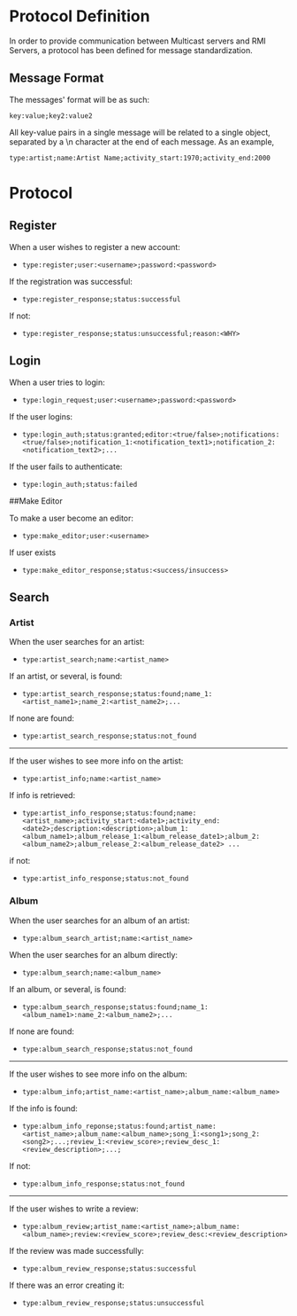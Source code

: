 # Protocol Definition

In order to provide communication between Multicast servers and RMI Servers,
 a protocol has been defined for message standardization.

## Message Format

The messages' format will be as such:

` key:value;key2:value2 `

All key-value pairs in a single message will be related to a single object,
 separated by a \n character at the end of each message. As an example,
 
`type:artist;name:Artist Name;activity_start:1970;activity_end:2000`

# Protocol

## Register

When a user wishes to register a new account:

-   `type:register;user:<username>;password:<password>`

If the registration was successful:

-   `type:register_response;status:successful`

If not:

-   `type:register_response;status:unsuccessful;reason:<WHY>`

## Login

When a user tries to login:

-   `type:login_request;user:<username>;password:<password>`

If the user logins:

-   `type:login_auth;status:granted;editor:<true/false>;notifications:<true/false>;notification_1:<notification_text1>;notification_2:<notification_text2>;...`

If the user fails to authenticate:

-   `type:login_auth;status:failed`

##Make Editor

To make a user become an editor:

-   `type:make_editor;user:<username>`

If user exists

-   `type:make_editor_response;status:<success/insuccess>`

## Search

### Artist
When the user searches for an artist:

-   `type:artist_search;name:<artist_name>`

If an artist, or several, is found:

-   `type:artist_search_response;status:found;name_1:<artist_name1>;name_2:<artist_name2>;...`

If none are found:

-   `type:artist_search_response;status:not_found`

---
If the user wishes to see more info on the artist:

-   `type:artist_info;name:<artist_name>`

If info is retrieved:

-   `type:artist_info_response;status:found;name:<artist_name>;activity_start:<date1>;activity_end:<date2>;description:<description>;album_1:<album_name1>;album_release_1:<album_release_date1>;album_2:<album_name2>;album_release_2:<album_release_date2> ...`

if not:

-   `type:artist_info_response;status:not_found`

### Album
When the user searches for an album of an artist:

-   `type:album_search_artist;name:<artist_name>`

When the user searches for an album directly:

-   `type:album_search;name:<album_name>`

If an album, or several, is found:

-   `type:album_search_response;status:found;name_1:<album_name1>:name_2:<album_name2>;...`

If none are found:

-   `type:album_search_response;status:not_found`

---
If the user wishes to see more info on the album:

-   `type:album_info;artist_name:<artist_name>;album_name:<album_name>`

If the info is found:

-   `type:album_info_reponse;status:found;artist_name:<artist_name>;album_name:<album_name>;song_1:<song1>;song_2:<song2>;...;review_1:<review_score>;review_desc_1:<review_description>;...;`

If not:

-   `type:album_info_response;status:not_found`

---
If the user wishes to write a review:

-   `type:album_review;artist_name:<artist_name>;album_name:<album_name>;review:<review_score>;review_desc:<review_description>`

If the review was made successfully:

-   `type:album_review_response;status:successful`

If there was an error creating it:

-   `type:album_review_response;status:unsuccessful`